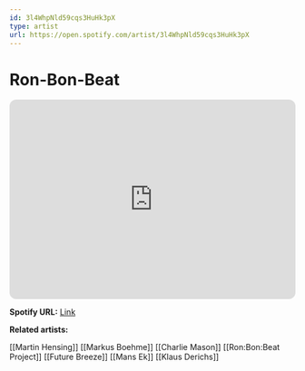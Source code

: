 ```yaml
---
id: 3l4WhpNld59cqs3HuHk3pX
type: artist
url: https://open.spotify.com/artist/3l4WhpNld59cqs3HuHk3pX
---
```

# Ron-Bon-Beat

<iframe style="border-radius:12px" src="https://open.spotify.com/embed/artist/3l4WhpNld59cqs3HuHk3pX" width="100%" height="352" frameBorder="0" allowfullscreen="" allow="autoplay; clipboard-write; encrypted-media; fullscreen; picture-in-picture" loading="lazy"></iframe>

**Spotify URL:** [Link](https://open.spotify.com/artist/3l4WhpNld59cqs3HuHk3pX)

**Related artists:**

[[Martin Hensing]]
[[Markus Boehme]]
[[Charlie Mason]]
[[Ron:Bon:Beat Project]]
[[Future Breeze]]
[[Mans Ek]]
[[Klaus Derichs]]
